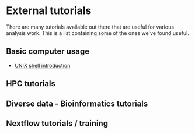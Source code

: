 # External tutorials

There are many tutorials available out there that are useful for various
analysis work. This is a list containing some of the ones we've found useful.


## Basic computer usage

* [UNIX shell introduction](http://swcarpentry.github.io/shell-novice/)


## HPC tutorials 

## Diverse data - Bioinformatics tutorials

## Nextflow tutorials / training 

